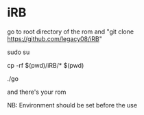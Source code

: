 # iRB
go to root directory of the rom and "git clone https://github.com/legacy08/iRB"

sudo su

cp -rf $(pwd)/iRB/* $(pwd)

./go

and there's your rom

NB: Environment should be set before the use
